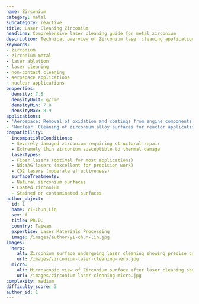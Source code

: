 ```yaml
---
name: Zirconium
category: metal
subcategory: reactive
title: Laser Cleaning Zirconium
headline: Comprehensive laser cleaning guide for metal zirconium
description: Technical overview of Zirconium laser cleaning applications and parameters
keywords:
- zirconium
- zirconium metal
- laser ablation
- laser cleaning
- non-contact cleaning
- aerospace applications
- nuclear applications
properties:
  density: 7.8
  densityUnit: g/cm³
  densityMin: 7.8
  densityMax: 8.9
applications:
- 'Aerospace: Removal of oxidation and coatings from engine components'
- 'Nuclear: Cleaning of zirconium alloy surfaces for reactor applications'
compatibility:
  incompatibleConditions:
  - Severely damaged zirconium requiring structural repair
  - Extremely thin zirconium susceptible to thermal damage
  laserTypes:
  - Fiber lasers (optimal for most applications)
  - Nd:YAG lasers (excellent for precision work)
  - CO2 lasers (moderate effectiveness)
  surfaceTreatments:
  - Natural zirconium surfaces
  - Coated zirconium
  - Stained or contaminated surfaces
author_object:
  id: 1
  name: Yi-Chun Lin
  sex: f
  title: Ph.D.
  country: Taiwan
  expertise: Laser Materials Processing
  image: /images/author/yi-chun-lin.jpg
images:
  hero:
    alt: Zirconium surface undergoing laser cleaning showing precise contamination removal
    url: /images/zirconium-laser-cleaning-hero.jpg
  micro:
    alt: Microscopic view of Zirconium surface after laser cleaning showing detailed surface structure
    url: /images/zirconium-laser-cleaning-micro.jpg
complexity: medium
difficulty_score: 3
author_id: 1
---
```

